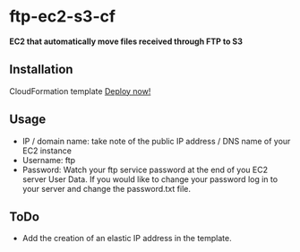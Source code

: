 # ftp-ec2-s3-cf

**EC2 that automatically move files received through FTP to S3** 


## Installation

CloudFormation template [Deploy now!](https://console.aws.amazon.com/cloudformation/home?region=us-east-1#/stacks/create/template?&templateURL=https://raw.githubusercontent.com/jasango/ftp-ec2-s3-cf/main/template.json)


## Usage

* IP / domain name: take note of the public IP address / DNS name of your EC2 instance
* Username: ftp
* Password: Watch your ftp service password at the end of you EC2 server User Data. If you would like to change your password log in to your server and change the password.txt file.


## ToDo

* Add the creation of an elastic IP address in the template.
